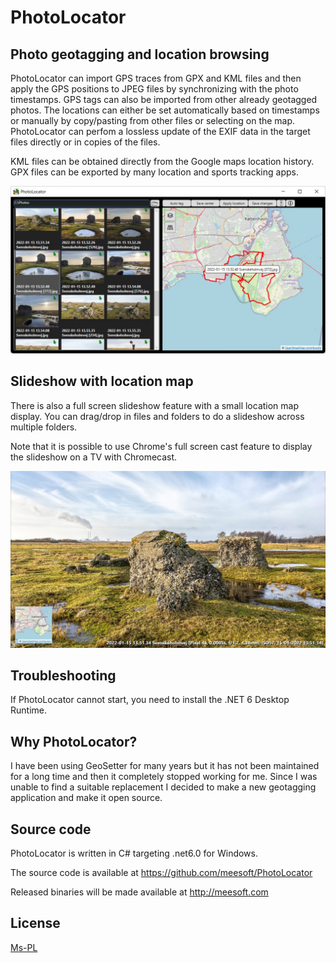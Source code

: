# PhotoLocator
## Photo geotagging and location browsing
PhotoLocator can import GPS traces from GPX and KML files and then apply the GPS positions to JPEG files by synchronizing with
the photo timestamps. GPS tags can also be imported from other already geotagged photos.
The locations can either be set automatically based on timestamps or manually by copy/pasting from other files or selecting on the map.
PhotoLocator can perfom a lossless update of the EXIF data in the target files directly or in copies of the files.

KML files can be obtained directly from the Google maps location history. GPX files can be exported by many location and sports tracking apps. 

![Screenshot](./Screenshot.jpg)

## Slideshow with location map
There is also a full screen slideshow feature with a small location map display. You can drag/drop in files and folders to do a 
slideshow across multiple folders. 

Note that it is possible to use Chrome's full screen cast feature to display the slideshow on a TV with Chromecast.

![Screenshot](./SlideshowScreenshot.jpg)

## Troubleshooting
If PhotoLocator cannot start, you need to install the .NET 6 Desktop Runtime.

## Why PhotoLocator?
I have been using GeoSetter for many years but it has not been maintained for a long time and then it completely stopped working 
for me. Since I was unable to find a suitable replacement I decided to make a new geotagging application and make it open source.

## Source code
PhotoLocator is written in C# targeting .net6.0 for Windows.

The source code is available at https://github.com/meesoft/PhotoLocator

Released binaries will be made available at http://meesoft.com

## License
[Ms-PL](LICENSE)
